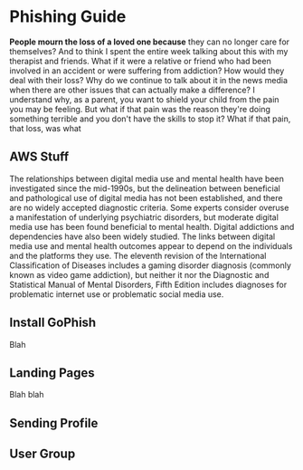 # Phishing Guide 
**People mourn the loss of a loved one because**  they can no longer care for themselves?
 And to think I spent the entire week talking about this  with my therapist and friends. What if it were a relative or friend who had been involved in an accident or were suffering from addiction? How would they deal with their loss?
Why do we continue to talk about it in the news media when there are other issues that can actually make a difference? 
I understand why, as a parent, you want to shield your child from the pain you may be feeling. 
But what if that pain was the reason they're doing something terrible and you don't have the skills to stop it?
What if that pain, that loss, was what

## AWS Stuff
The relationships between digital media use and mental health have been investigated since the mid-1990s, but the delineation between beneficial and pathological use of digital media has not been established, and there are no widely accepted diagnostic criteria. Some experts consider overuse a manifestation of underlying psychiatric disorders, but moderate digital media use has been found beneficial to mental health. Digital addictions and dependencies have also been widely studied. The links between digital media use and mental health outcomes appear to depend on the individuals and the platforms they use. The eleventh revision of the International Classification of Diseases includes a gaming disorder diagnosis (commonly known as video game addiction), but neither it nor the Diagnostic and Statistical Manual of Mental Disorders, Fifth Edition includes diagnoses for problematic internet use or problematic social media use.

## Install GoPhish
Blah

## Landing Pages 
Blah blah

## Sending Profile 

## User Group 
